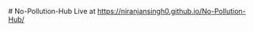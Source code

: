 

#   N o - P o l l u t i o n - H u b 
 
Live at https://niranjansingh0.github.io/No-Pollution-Hub/
